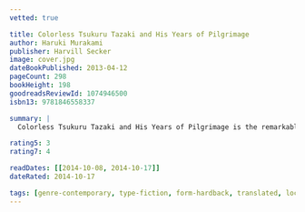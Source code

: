 ```yaml
---
vetted: true

title: Colorless Tsukuru Tazaki and His Years of Pilgrimage
author: Haruki Murakami
publisher: Harvill Secker
image: cover.jpg
dateBookPublished: 2013-04-12
pageCount: 298
bookHeight: 198
goodreadsReviewId: 1074946500
isbn13: 9781846558337

summary: |
  Colorless Tsukuru Tazaki and His Years of Pilgrimage is the remarkable story of a young man haunted by a great loss; of dreams and nightmares that have unintended consequences for the world around us; and of a journey into the past that is necessary to mend the present. Here Haruki Murakami—one of the most revered voices in literature today—gives us a story of love, friend­ship, and heartbreak for the ages.

rating5: 3
rating7: 4

readDates: [[2014-10-08, 2014-10-17]]
dateRated: 2014-10-17

tags: [genre-contemporary, type-fiction, form-hardback, translated, loc-japan]
---
```

